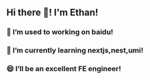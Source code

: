 ## Hi there 👋! I'm Ethan!
### 🔭 I’m used to working on baidu!
### 🌱 I’m currently learning nextjs,nest,umi!
### 😄 I’ll be an excellent FE engineer!
<!--
**Ethan-Psc/Ethan-Psc** is a ✨ _special_ ✨ repository because its `README.md` (this file) appears on your GitHub profile.

Here are some ideas to get you started:


- 👯 I’m looking to collaborate on ...
- 🤔 I’m looking for help with ...
- 💬 Ask me about ...
- 📫 How to reach me: ...
-  Pronouns: ...
- ⚡ Fun fact: ...
-->
